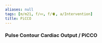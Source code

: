 ```yaml
---
aliases: null
tags: [m/m21, f/💤, f/🫀, a/Intervention]
title: PiCCO
---
```

### Pulse Contour Cardiac Output / PiCCO

